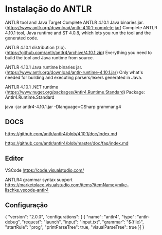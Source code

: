 # Instalação do ANTLR


ANTLR tool and Java Target
Complete ANTLR 4.10.1 Java binaries jar.  (https://www.antlr.org/download/antlr-4.10.1-complete.jar)
Complete ANTLR 4.10.1 tool, Java runtime and ST 4.0.8, which lets you run the tool and the generated code.

ANTLR 4.10.1 distribution (zip). (https://github.com/antlr/antlr4/archive/4.10.1.zip)
Everything you need to build the tool and Java runtime from source.

ANTLR 4.10.1 Java runtime binaries jar. (https://www.antlr.org/download/antlr-runtime-4.10.1.jar)
Only what's needed for building and executing parsers/lexers generated in Java.


ANTLR 4.10.1 .NET runtime (https://www.nuget.org/packages/Antlr4.Runtime.Standard)
Package: Antlr4.Runtime.Standard

java -jar antlr4-4.10.1.jar -Dlanguage=CSharp grammar.g4


## DOCS
https://github.com/antlr/antlr4/blob/4.10.1/doc/index.md

https://github.com/antlr/antlr4/blob/master/doc/faq/index.md


## Editor

VSCode 
https://code.visualstudio.com/

ANTLR4 grammar syntax support
https://marketplace.visualstudio.com/items?itemName=mike-lischke.vscode-antlr4



## Configuração

{
    "version": "2.0.0",
    "configurations": [
        {
        "name": "antlr4",
        "type": "antlr-debug",
        "request": "launch",
        "input": "input.txt",
        "grammar": "${file}",
        "startRule": "prog",
        "printParseTree": true,
        "visualParseTree": true
    }]
}